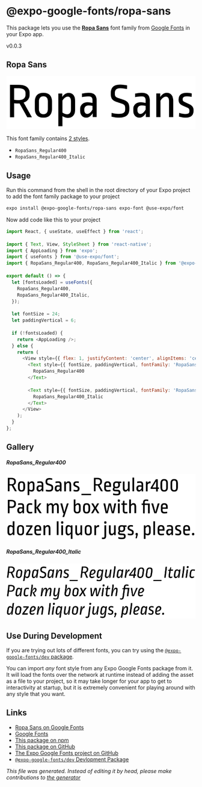# @expo-google-fonts/ropa-sans

This package lets you use the [**Ropa Sans**](https://fonts.google.com/specimen/Ropa+Sans) font family from [Google Fonts](https://fonts.google.com/) in your Expo app.

v0.0.3

## Ropa Sans

![Ropa Sans](./font-family.png)

This font family contains [2 styles](#gallery).

- `RopaSans_Regular400`
- `RopaSans_Regular400_Italic`

## Usage

Run this command from the shell in the root directory of your Expo project to add the font family package to your project
```sh
expo install @expo-google-fonts/ropa-sans expo-font @use-expo/font
```

Now add code like this to your project
```js
import React, { useState, useEffect } from 'react';

import { Text, View, StyleSheet } from 'react-native';
import { AppLoading } from 'expo';
import { useFonts } from '@use-expo/font';
import { RopaSans_Regular400, RopaSans_Regular400_Italic } from '@expo-google-fonts/ropa-sans';

export default () => {
  let [fontsLoaded] = useFonts({
    RopaSans_Regular400,
    RopaSans_Regular400_Italic,
  });

  let fontSize = 24;
  let paddingVertical = 6;

  if (!fontsLoaded) {
    return <AppLoading />;
  } else {
    return (
      <View style={{ flex: 1, justifyContent: 'center', alignItems: 'center' }}>
        <Text style={{ fontSize, paddingVertical, fontFamily: 'RopaSans_Regular400' }}>
          RopaSans_Regular400
        </Text>

        <Text style={{ fontSize, paddingVertical, fontFamily: 'RopaSans_Regular400_Italic' }}>
          RopaSans_Regular400_Italic
        </Text>
      </View>
    );
  }
};

```

## Gallery

##### RopaSans_Regular400
![RopaSans_Regular400](./ded2bcc06059fc1d86ad77aedff4ca5827287da7e5d969867d190f24ce2c5916.ttf.png)

##### RopaSans_Regular400_Italic
![RopaSans_Regular400_Italic](./0fc33e982fa4003ec3947ef040bddfed3e33ad447086af587ee5ed6cc4ef4fac.ttf.png)


## Use During Development

If you are trying out lots of different fonts, you can try using the [`@expo-google-fonts/dev` package](https://github.com/expo/google-fonts/tree/master/font-packages/dev#readme).

You can import *any* font style from any Expo Google Fonts package from it. It will load the fonts
over the network at runtime instead of adding the asset as a file to your project, so it may take longer
for your app to get to interactivity at startup, but it is extremely convenient
for playing around with any style that you want.

## Links

- [Ropa Sans on Google Fonts](https://fonts.google.com/specimen/Ropa+Sans)
- [Google Fonts](https://fonts.google.com/)
- [This package on npm](https://www.npmjs.com/package/@expo-google-fonts/ropa-sans)
- [This package on GitHub](https://github.com/expo/google-fonts/tree/master/font-packages/ropa-sans)
- [The Expo Google Fonts project on GitHub](https://github.com/expo/google-fonts)
- [`@expo-google-fonts/dev` Devlopment Package](https://github.com/expo/google-fonts/tree/master/font-packages/dev)


*This file was generated. Instead of editing it by head, please make contributions to [the generator](https://github.com/expo/google-fonts/tree/master/packages/generator)*
